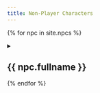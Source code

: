 ```yaml
---
title: Non-Player Characters
---
```

{% for npc in site.npcs %}
<details><summary><h2>{{ npc.fullname }}</h2></summary>
  <p>{{ npc.content | markdownify }}</p>
  {% if npc.mirrors %}Mirror: {{ npc.mirrors }}{% endif %}
</details>
{% endfor %}